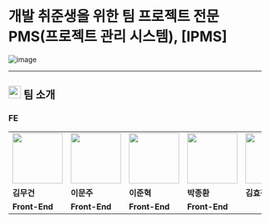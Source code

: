 # 개발 취준생을 위한 팀 프로젝트 전문 PMS(프로젝트 관리 시스템), [IPMS]
![image](https://user-images.githubusercontent.com/103854287/211191903-47865893-8988-432f-b4b7-525b8673ebc6.jpg)

--- 


##  <img height="25px" src="" /> 팀 소개
### FE

<table>
  <tr>
    <td>
         <img src="https://user-images.githubusercontent.com/103854287/211192307-50420d69-41c6-49a4-b449-739ad5e00bfd.png" width="100px" />
    </td>
      <td>
         <img src="https://user-images.githubusercontent.com/103854287/211192307-50420d69-41c6-49a4-b449-739ad5e00bfd.png" width="100px" />
    </td>
      <td>
         <img src="https://user-images.githubusercontent.com/103854287/211192307-50420d69-41c6-49a4-b449-739ad5e00bfd.png" width="100px" />
    </td>
      <td>
         <img src="https://user-images.githubusercontent.com/103854287/211192307-50420d69-41c6-49a4-b449-739ad5e00bfd.png" width="100px" />
    </td>
      <td>
         <img src="https://user-images.githubusercontent.com/103854287/211192307-50420d69-41c6-49a4-b449-739ad5e00bfd.png" width="100px" />
    </td>
 
   
  </tr>
  <tr>
    <td><b>김무건</b></td>
    <td><b>이문주</b></td>
    <td><b>이준혁</b></td>
    <td><b>박종환</b></td>
    <td><b>김효정</b></td>
  </tr>
  <tr>
    <td><b>Front-End</b></td>
    <td><b>Front-End</b></td>
    <td><b>Front-End</b></td>
    <td><b>Front-End</b></td>
  </tr>
</table>
